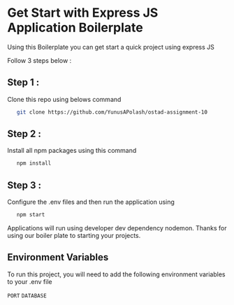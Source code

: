 # Get Start with Express JS Application Boilerplate

Using this Boilerplate you can get start a quick project using express JS

Follow 3 steps below :

## Step 1 :

Clone this repo using belows command

```bash
   git clone https://github.com/YunusAPolash/ostad-assignment-10
```

## Step 2 :

Install all npm packages using this command

```bash
   npm install
```

## Step 3 :

Configure the .env files and then run the application using

```bash
   npm start
```

Applications will run using developer dev dependency nodemon.
Thanks for using our boiler plate to starting your projects.

## Environment Variables

To run this project, you will need to add the following environment variables to your .env file

`PORT`
`DATABASE`
